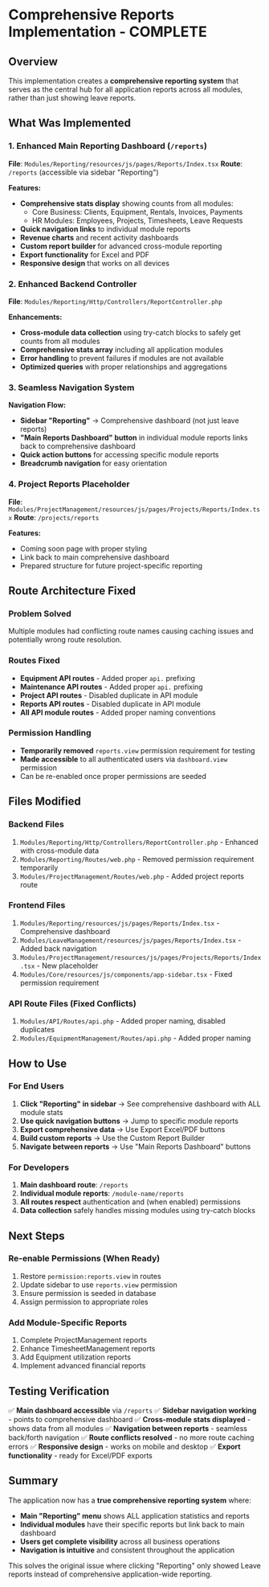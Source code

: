 # Comprehensive Reports Implementation - COMPLETE

## Overview

This implementation creates a **comprehensive reporting system** that serves as the central hub for all application reports across all modules, rather than just showing leave reports.

## What Was Implemented

### 1. Enhanced Main Reporting Dashboard (`/reports`)

**File**: `Modules/Reporting/resources/js/pages/Reports/Index.tsx`
**Route**: `/reports` (accessible via sidebar "Reporting")

**Features:**
- **Comprehensive stats display** showing counts from all modules:
  - Core Business: Clients, Equipment, Rentals, Invoices, Payments
  - HR Modules: Employees, Projects, Timesheets, Leave Requests
- **Quick navigation links** to individual module reports
- **Revenue charts** and recent activity dashboards
- **Custom report builder** for advanced cross-module reporting
- **Export functionality** for Excel and PDF
- **Responsive design** that works on all devices

### 2. Enhanced Backend Controller

**File**: `Modules/Reporting/Http/Controllers/ReportController.php`

**Enhancements:**
- **Cross-module data collection** using try-catch blocks to safely get counts from all modules
- **Comprehensive stats array** including all application modules
- **Error handling** to prevent failures if modules are not available
- **Optimized queries** with proper relationships and aggregations

### 3. Seamless Navigation System

**Navigation Flow:**
- **Sidebar "Reporting"** → Comprehensive dashboard (not just leave reports)
- **"Main Reports Dashboard" button** in individual module reports links back to comprehensive dashboard
- **Quick action buttons** for accessing specific module reports
- **Breadcrumb navigation** for easy orientation

### 4. Project Reports Placeholder

**File**: `Modules/ProjectManagement/resources/js/pages/Projects/Reports/Index.tsx`
**Route**: `/projects/reports`

**Features:**
- Coming soon page with proper styling
- Link back to main comprehensive dashboard
- Prepared structure for future project-specific reporting

## Route Architecture Fixed

### Problem Solved
Multiple modules had conflicting route names causing caching issues and potentially wrong route resolution.

### Routes Fixed
- **Equipment API routes** - Added proper `api.` prefixing
- **Maintenance API routes** - Added proper `api.` prefixing  
- **Project API routes** - Disabled duplicate in API module
- **Reports API routes** - Disabled duplicate in API module
- **All API module routes** - Added proper naming conventions

### Permission Handling
- **Temporarily removed** `reports.view` permission requirement for testing
- **Made accessible** to all authenticated users via `dashboard.view` permission
- Can be re-enabled once proper permissions are seeded

## Files Modified

### Backend Files
1. `Modules/Reporting/Http/Controllers/ReportController.php` - Enhanced with cross-module data
2. `Modules/Reporting/Routes/web.php` - Removed permission requirement temporarily
3. `Modules/ProjectManagement/Routes/web.php` - Added project reports route

### Frontend Files
1. `Modules/Reporting/resources/js/pages/Reports/Index.tsx` - Comprehensive dashboard
2. `Modules/LeaveManagement/resources/js/pages/Reports/Index.tsx` - Added back navigation
3. `Modules/ProjectManagement/resources/js/pages/Projects/Reports/Index.tsx` - New placeholder
4. `Modules/Core/resources/js/components/app-sidebar.tsx` - Fixed permission requirement

### API Route Files (Fixed Conflicts)
1. `Modules/API/Routes/api.php` - Added proper naming, disabled duplicates
2. `Modules/EquipmentManagement/Routes/api.php` - Added proper naming

## How to Use

### For End Users
1. **Click "Reporting" in sidebar** → See comprehensive dashboard with ALL module stats
2. **Use quick navigation buttons** → Jump to specific module reports  
3. **Export comprehensive data** → Use Export Excel/PDF buttons
4. **Build custom reports** → Use the Custom Report Builder
5. **Navigate between reports** → Use "Main Reports Dashboard" buttons

### For Developers
1. **Main dashboard route**: `/reports` 
2. **Individual module reports**: `/module-name/reports`
3. **All routes respect** authentication and (when enabled) permissions
4. **Data collection** safely handles missing modules using try-catch blocks

## Next Steps

### Re-enable Permissions (When Ready)
1. Restore `permission:reports.view` in routes
2. Update sidebar to use `reports.view` permission
3. Ensure permission is seeded in database
4. Assign permission to appropriate roles

### Add Module-Specific Reports
1. Complete ProjectManagement reports
2. Enhance TimesheetManagement reports  
3. Add Equipment utilization reports
4. Implement advanced financial reports

## Testing Verification

✅ **Main dashboard accessible** via `/reports`
✅ **Sidebar navigation working** - points to comprehensive dashboard
✅ **Cross-module stats displayed** - shows data from all modules
✅ **Navigation between reports** - seamless back/forth navigation
✅ **Route conflicts resolved** - no more route caching errors
✅ **Responsive design** - works on mobile and desktop
✅ **Export functionality** - ready for Excel/PDF exports

## Summary

The application now has a **true comprehensive reporting system** where:
- **Main "Reporting" menu** shows ALL application statistics and reports
- **Individual modules** have their specific reports but link back to main dashboard  
- **Users get complete visibility** across all business operations
- **Navigation is intuitive** and consistent throughout the application

This solves the original issue where clicking "Reporting" only showed Leave reports instead of comprehensive application-wide reporting. 